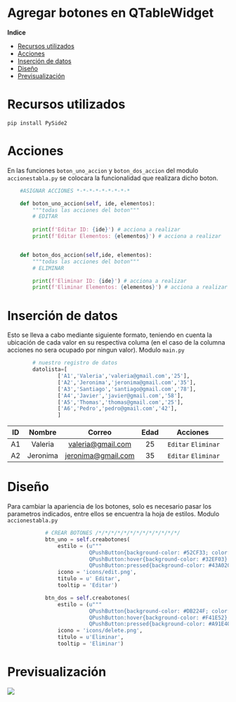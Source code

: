 # Agregar botones en QTableWidget

**Indice**
  * [Recursos utilizados](#recursos-utilizados)
  * [Acciones](#acciones)
  * [Inserción de datos](#inserción-de-datos)
  * [Diseño](#diseño)
  * [Previsualización](#previsualización)

# Recursos utilizados

`pip install PySide2`

# Acciones
En las funciones `boton_uno_accion` y `boton_dos_accion` del modulo `accionestabla.py` se colocara la funcionalidad que realizara dicho boton.
```python
    #ASIGNAR ACCIONES *-*-*-*-*-*-*-*-*

    def boton_uno_accion(self, ide, elementos):
        """todas las acciones del boton"""
        # EDITAR
        
        print(f'Editar ID: {ide}') # acciona a realizar
        print(f'Editar Elementos: {elementos}') # acciona a realizar


    def boton_dos_accion(self,ide, elementos):
        """todas las acciones del boton"""
        # ELIMINAR

        print(f'Eliminar ID: {ide}') # acciona a realizar
        print(f'Eliminar Elementos: {elementos}') # acciona a realizar
```
# Inserción de datos
Esto se lleva a cabo mediante siguiente formato, teniendo en cuenta la ubicación de cada valor en su respectiva columa (en el caso de la columna acciones no sera ocupado por ningun valor).
Modulo `main.py`

```python
        # nuestro registro de datos
        datolista=[
                ['A1','Valeria','valeria@gmail.com','25'],
                ['A2','Jeronima','jeronima@gmail.com','35'],
                ['A3','Santiago','santiago@gmail.com','78'],
                ['A4','Javier','javier@gmail.com','58'],
                ['A5','Thomas','thomas@gmail.com','25'],
                ['A6','Pedro','pedro@gmail.com','42'],
                ]
```
|  ID | Nombre  | Correo  | Edad  | Acciones  |
| :------------: | :------------: | :------------: | :------------: | :------------: |
| A1  |  Valeria | valeria@gmail.com  | 25  |  `Editar` `Eliminar`  |
| A2  |  Jeronima | jeronima@gmail.com  | 35  |  `Editar` `Eliminar`  |
# Diseño
Para cambiar la apariencia de los botones, solo es necesario pasar los parametros indicados, entre ellos se encuentra la hoja de estilos.
Modulo `accionestabla.py`
```python
            # CREAR BOTONES /*/*/*/*/*/*/*/*/*/*/*/*/*/
            btn_uno = self.creabotones(
                estilo = (u"""
                          QPushButton{background-color: #52CF33; color: white}"
                          QPushButton:hover{background-color: #32EF03}
                          QPushButton:pressed{background-color: #43A02C}"""),
                icono = 'icons/edit.png',
                titulo = u' Editar',
                tooltip = 'Editar')

            btn_dos = self.creabotones(
                estilo = (u"""
                          QPushButton{background-color: #DB224F; color: white}
                          QPushButton:hover{background-color: #F41E52}
                          QPushButton:pressed{background-color: #A91E40}"""),
                icono = 'icons/delete.png',
                titulo = u'Eliminar',
                tooltip = 'Eliminar')  
```

# Previsualización

![](https://1.bp.blogspot.com/-MI1_8MWh6lQ/YErKo7FeGDI/AAAAAAAAAEs/R12yjqT7WlgKVu68AyHldMH8P0glevYzgCLcBGAsYHQ/s1600/1A.jpg)